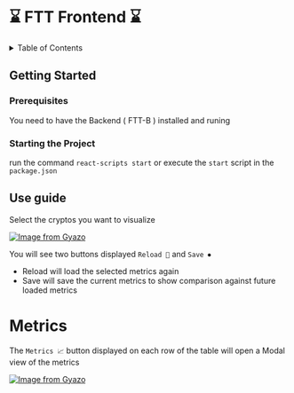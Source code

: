 # ⌛ FTT Frontend ⌛

<!-- TABLE OF CONTENTS -->
<details>
  <summary>Table of Contents</summary>
  <ol>
    <li>
      <a href="#getting-started">Getting Started</a>
      <ul>
        <li><a href="#prerequisites">Prerequisites</a></li>
        <li><a href="#startingtheproject">Starting the project</a></li>
      </ul>
    </li>
    <li>
      <a href="#use-guide">Use guide</a>
    </li>
  </ol>
</details>

<!-- Getting Started -->
## Getting Started

### Prerequisites
You need to have the Backend ( FTT-B ) installed and runing


### Starting the Project
run the command `react-scripts start` or execute the `start` script in the `package.json`

## Use guide

Select the cryptos you want to visualize

[![Image from Gyazo](https://i.gyazo.com/369f0952e7598abf265ad78a7e66a68f.gif)](https://gyazo.com/369f0952e7598abf265ad78a7e66a68f)

You will see two buttons displayed `Reload 🔁` and `Save ⏺`
- Reload will load the selected metrics again
- Save will save the current metrics to show comparison against future loaded metrics

# Metrics
The `Metrics 📈` button displayed on each row of the table will open a Modal view of the metrics

[![Image from Gyazo](https://i.gyazo.com/3a0a3beb8b74964ea9d39165c04c70e7.gif)](https://gyazo.com/3a0a3beb8b74964ea9d39165c04c70e7)